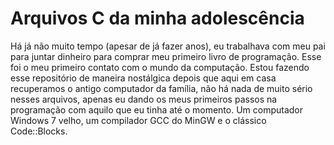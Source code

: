 # Arquivos C da minha adolescência

Há já não muito tempo (apesar de já fazer anos), eu trabalhava com meu pai para juntar dinheiro para comprar meu primeiro livro de programação.
Esse foi o meu primeiro contato com o mundo da computação. Estou fazendo esse repositório de maneira nostálgica depois que aqui em casa recuperamos o antigo computador da família,
não há nada de muito sério nesses arquivos, apenas eu dando os meus primeiros passos na programação com aquilo que eu tinha até o momento. Um computador Windows 7 velho, um compilador GCC do MinGW e
o clássico Code::Blocks.
